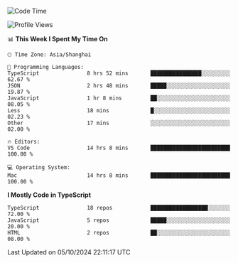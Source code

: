<!--START_SECTION:waka-->
![Code Time](http://img.shields.io/badge/Code%20Time-6%2C717%20hrs%2044%20mins-blue)

![Profile Views](http://img.shields.io/badge/Profile%20Views-0-blue)

📊 **This Week I Spent My Time On** 

```text
🕑︎ Time Zone: Asia/Shanghai

💬 Programming Languages: 
TypeScript               8 hrs 52 mins       ████████████████░░░░░░░░░   62.67 % 
JSON                     2 hrs 48 mins       █████░░░░░░░░░░░░░░░░░░░░   19.87 % 
JavaScript               1 hr 8 mins         ██░░░░░░░░░░░░░░░░░░░░░░░   08.05 % 
Less                     18 mins             █░░░░░░░░░░░░░░░░░░░░░░░░   02.23 % 
Other                    17 mins             ░░░░░░░░░░░░░░░░░░░░░░░░░   02.00 % 

🔥 Editors: 
VS Code                  14 hrs 8 mins       █████████████████████████   100.00 % 

💻 Operating System: 
Mac                      14 hrs 8 mins       █████████████████████████   100.00 % 
```

**I Mostly Code in TypeScript** 

```text
TypeScript               18 repos            ██████████████████░░░░░░░   72.00 % 
JavaScript               5 repos             █████░░░░░░░░░░░░░░░░░░░░   20.00 % 
HTML                     2 repos             ██░░░░░░░░░░░░░░░░░░░░░░░   08.00 % 
```




 Last Updated on 05/10/2024 22:11:17 UTC
<!--END_SECTION:waka-->

